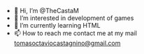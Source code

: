 - 👋 Hi, I’m @TheCastaM
- 👀 I’m interested in development of games
- 🌱 I’m currently learning HTML
- 📫 How to reach me contact me at my mail tomasoctaviocastagnino@gmail.com
